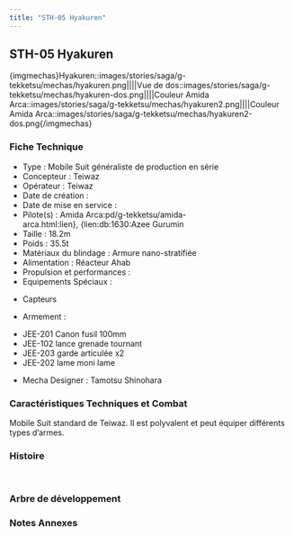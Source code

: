 ```yaml
---
title: "STH-05 Hyakuren"
---
```


STH-05 Hyakuren
---------------


{imgmechas}Hyakuren::images/stories/saga/g-tekketsu/mechas/hyakuren.png||||Vue de dos::images/stories/saga/g-tekketsu/mechas/hyakuren-dos.png||||Couleur Amida Arca::images/stories/saga/g-tekketsu/mechas/hyakuren2.png||||Couleur Amida Arca::images/stories/saga/g-tekketsu/mechas/hyakuren2-dos.png{/imgmechas}


### Fiche Technique


- Type : Mobile Suit généraliste de production en série  
- Concepteur : Teiwaz  
- Opérateur : Teiwaz  
- Date de création :   
- Date de mise en service :   
- Pilote(s) : Amida Arca:pd/g-tekketsu/amida-arca.html:lien}, {lien:db:1630:Azee Gurumin  
- Taille : 18.2m   
- Poids : 35.5t   
- Matériaux du blindage : Armure nano-stratifiée  
- Alimentation : Réacteur Ahab  
- Propulsion et performances :   
- Equipements Spéciaux :


* Capteurs


- Armement :


* JEE-201 Canon fusil 100mm
* JEE-102 lance grenade tournant
* JEE-203 garde articulée x2
* JEE-202 lame moni lame


- Mecha Designer : Tamotsu Shinohara


### Caractéristiques Techniques et Combat


Mobile Suit standard de Teiwaz. Il est polyvalent et peut équiper différents types d’armes.


### Histoire


 


### Arbre de développement


### Notes Annexes

